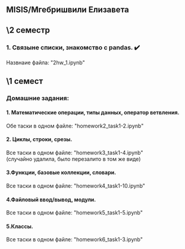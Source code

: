 ## MISIS/Мгебришвили Елизавета
## \2 семестр
### 1. Связыне списки, знакомство с pandas. ✔️
Назвнаие файла: "2hw_1.ipynb" 
## \1 семест
### Домашние задания:
#### 1. Математические операции, типы данных, оператор ветвления. 
Обе таски в одном файле: "homework2_task1-2.ipynb" 
#### 2. Циклы, строки, срезы.
Все таски в одном файле: "homework3_task1-4.ipynb" \
(случайно удалила, было перезалито в том же виде)
#### 3.Функции, базовые коллекции, словари.
Все таски в одном файле: "homework4_task1-10.ipynb"
#### 4.Файловый ввод/вывод, модули. 
Все таски в одном файле: "homework5_task1-5.ipynb"
#### 5.Классы.
Все таски в одном файле: "homework6_task1-3.ipynb"

